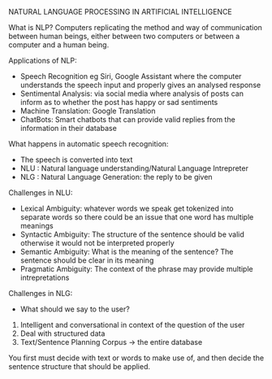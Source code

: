 NATURAL LANGUAGE PROCESSING IN ARTIFICIAL INTELLIGENCE

What is NLP?
Computers replicating the method and way of communication between human beings, either between
two computers or between a computer and a human being. 

Applications of NLP:
- Speech Recognition eg Siri, Google Assistant where the computer understands the speech input
and properly gives an analysed response
- Sentimental Analysis: via social media where analysis of posts can inform as to whether the
post has happy or sad sentiments
- Machine Translation: Google Translation
- ChatBots: Smart chatbots that can provide valid replies from the information in their database

What happens in automatic speech recognition:
- The speech is converted into text
- NLU : Natural language understanding/Natural Language Intrepreter
- NLG : Natural Language Generation: the reply to be given

Challenges in NLU:
- Lexical Ambiguity: whatever words we speak get tokenized into separate words so there could be
an issue that one word has multiple meanings
- Syntactic Ambiguity: The structure of the sentence should be valid otherwise it would not be
interpreted properly
- Semantic Ambiguity: What is the meaning of the sentence? The sentence should be clear in its
meaning
- Pragmatic Ambiguity: The context of the phrase may provide multiple intrepretations 

Challenges in NLG:
- What should we say to the user? 
1. Intelligent and conversational in context of the question of the user
2. Deal with structured data
3. Text/Sentence Planning
Corpus -> the entire database

You first must decide with text or words to make use of, and then decide the sentence
structure that should be applied. 
